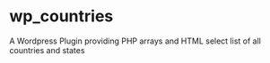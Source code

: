 # wp_countries
A Wordpress Plugin providing PHP arrays and HTML select list of all countries and states
